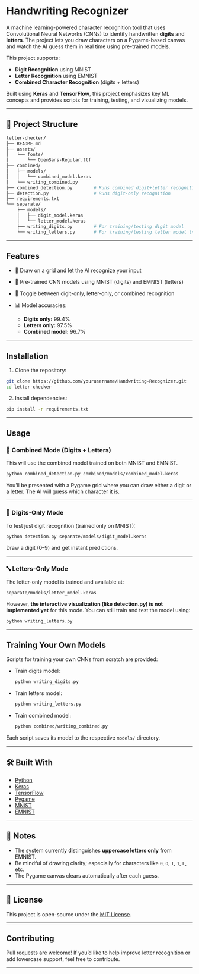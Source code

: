 # Handwriting Recognizer

A machine learning-powered character recognition tool that uses Convolutional Neural Networks (CNNs) to identify handwritten **digits** and **letters**. The project lets you draw characters on a Pygame-based canvas and watch the AI guess them in real time using pre-trained models.

This project supports:

* **Digit Recognition** using MNIST
* **Letter Recognition** using EMNIST
* **Combined Character Recognition** (digits + letters)

Built using **Keras** and **TensorFlow**, this project emphasizes key ML concepts and provides scripts for training, testing, and visualizing models.

---

## 📁 Project Structure

```bash
letter-checker/
├── README.md
├── assets/
│   └── fonts/
│       └── OpenSans-Regular.ttf
├── combined/
│   ├── models/
│   │   └── combined_model.keras
│   └── writing_combined.py
├── combined_detection.py        # Runs combined digit+letter recognition
├── detection.py                 # Runs digit-only recognition
├── requirements.txt
└── separate/
    ├── models/
    │   ├── digit_model.keras
    │   └── letter_model.keras
    ├── writing_digits.py        # For training/testing digit model
    └── writing_letters.py       # For training/testing letter model (not visualized yet)
```

---

## Features

* 🎨 Draw on a grid and let the AI recognize your input
* 🤖 Pre-trained CNN models using MNIST (digits) and EMNIST (letters)
* 🧠 Toggle between digit-only, letter-only, or combined recognition
* 📊 Model accuracies:

  * **Digits only:** 99.4%
  * **Letters only:** 97.5%
  * **Combined model:** 96.7%

---

## Installation

1. Clone the repository:

```bash
git clone https://github.com/yourusername/Handwriting-Recognizer.git
cd letter-checker
```

2. Install dependencies:

```bash
pip install -r requirements.txt
```

---

## Usage

### 🔀 Combined Mode (Digits + Letters)

This will use the combined model trained on both MNIST and EMNIST.

```bash
python combined_detection.py combined/models/combined_model.keras
```

You’ll be presented with a Pygame grid where you can draw either a digit or a letter. The AI will guess which character it is.

---

### 🔢 Digits-Only Mode

To test just digit recognition (trained only on MNIST):

```bash
python detection.py separate/models/digit_model.keras
```

Draw a digit (0–9) and get instant predictions.

---

### 🔤 Letters-Only Mode

The letter-only model is trained and available at:

```
separate/models/letter_model.keras
```

However, **the interactive visualization (like detection.py) is not implemented yet** for this mode. You can still train and test the model using:

```bash
python writing_letters.py
```

---

## Training Your Own Models

Scripts for training your own CNNs from scratch are provided:

* Train digits model:

  ```bash
  python writing_digits.py
  ```
* Train letters model:

  ```bash
  python writing_letters.py
  ```
* Train combined model:

  ```bash
  python combined/writing_combined.py
  ```

Each script saves its model to the respective `models/` directory.

---

## 🛠️ Built With

* [Python](https://www.python.org/)
* [Keras](https://keras.io/)
* [TensorFlow](https://www.tensorflow.org/)
* [Pygame](https://www.pygame.org/)
* [MNIST](http://yann.lecun.com/exdb/mnist/)
* [EMNIST](https://www.nist.gov/itl/products-and-services/emnist-dataset)

---

## 📌 Notes

* The system currently distinguishes **uppercase letters only** from EMNIST.
* Be mindful of drawing clarity; especially for characters like `0`, `O`, `I`, `1`, `L`, etc.
* The Pygame canvas clears automatically after each guess.

---

## 📄 License

This project is open-source under the [MIT License](LICENSE).

---

## Contributing

Pull requests are welcome! If you’d like to help improve letter recognition or add lowercase support, feel free to contribute.

---

